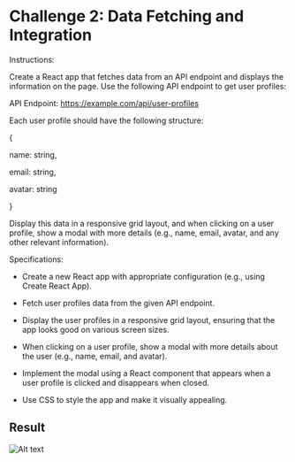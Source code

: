# Challenge 2: Data Fetching and Integration

Instructions: 

Create a React app that fetches data from an API endpoint and displays the information on the page. Use the following API endpoint to get user profiles: 

API Endpoint: https://example.com/api/user-profiles 

Each user profile should have the following structure: 

{ 

  name: string, 

  email: string, 

  avatar: string 

} 

Display this data in a responsive grid layout, and when clicking on a user profile, show a modal with more details (e.g., name, email, avatar, and any other relevant information). 

 

Specifications: 

- Create a new React app with appropriate configuration (e.g., using Create React App). 

- Fetch user profiles data from the given API endpoint. 

- Display the user profiles in a responsive grid layout, ensuring that the app looks good on various screen sizes. 

- When clicking on a user profile, show a modal with more details about the user (e.g., name, email, and avatar). 

- Implement the modal using a React component that appears when a user profile is clicked and disappears when closed. 

- Use CSS to style the app and make it visually appealing. 


## Result

![Alt text](../../../../D:/projects/ga-react-challenge/challenge_2/result.png)